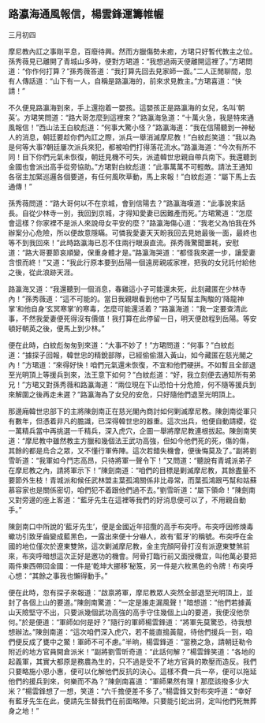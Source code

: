 路瀛海通風報信，楊雲鋒運籌帷幄
------------------------------

三月初四

摩尼教內訌之事剛平息，百廢待興。然而方臘傷勢未癒，方珺只好暫代教主之位。孫秀薇見已離開了青城山多時，便對方珺道：“我想過兩天便離開這裡了。”方珺問道：“你作何打算？”孫秀薇答道：“我打算先回去見家師一面。”二人正閒聊間，忽有人傳話道：“山下有一人，自稱是路瀛海的，前來求見教主。”方珺喜道：“快請！”

不久便見路瀛海到來，手上還抱着一嬰孩。這嬰孩正是路瀛海的女兒，名叫‘朝英’。方珺笑問道：“路大哥怎麼到這裡來？”路瀛海急道：“十萬火急，我是特來通風報信！”西山法王白紋彪道：“何事大驚小怪？”路瀛海道：“我在信陽聽到一神秘人的消息，朝廷要趁你們內訌之際，派兵一舉消滅摩尼教！”白紋彪笑道：“我以為是何等大事?朝廷屢次派兵來犯，都被咱們打得落花流水。”路瀛海道：“今次有所不同！目下你們元氣未恢復，朝廷見機不可失，派遣韓世忠親自帶兵南下。我還聽到金國也會派出高手從旁協助。”方珺對白紋彪道：“此事萬萬不可輕敵。請法王通知各宿主加緊巡邏各個要道，有任何風吹草動，馬上來報！”白紋彪道：“屬下馬上去通傳！”

孫秀薇問道：“路大哥何以不在京城，會到信陽去？”路瀛海嘆道：“此事說來話長。自從少林寺一別，我回到京城，才得知愛妻已因難產而死。”方珺驚道：“怎麼會這樣？你家裡不是派人來說母女平安的麼？”路瀛海傷心道：“我老父為怕我在外辦案分心危險，所以便故意隱瞞。可憐我愛妻天天盼我回去見她最後一面，最終也等不到我回來！”此時路瀛海已忍不住兩行眼淚直流。孫秀薇驚聞噩耗，安慰道：“路大哥要節哀順變，保重身體才是。”路瀛海哭道：“都怪我來遲一步，讓愛妻含恨而終！”又道：“我此行原本要到岳陽一個遠房親戚家裡，把我的女兒託付給他之後，從此浪跡天涯。

路瀛海又道：“我還聽到一個消息，春雞這小子可能還未死，此刻藏匿在少林寺內！”孫秀薇道：“這不可能的。當日我親眼看到他中了丐幫幫主陶駿的‘降龍神掌’和他自身‘玄冥寒掌’的寒毒，怎麼可能還活着？”路瀛海道：“我一定要查清此事，不然我愛妻便死得沒有價值！我打算在此停留一日，明天便啟程到岳陽。等安頓好朝英之後，便馬上到少林。”

便在此時，白紋彪匆匆到來道：“大事不妙了！”方珺問道：“何事？”白紋彪道：“據探子回報，韓世忠的精銳部隊，已經偷偷潛入黃山，如今藏匿在慈光閣之內！”方珺道：“來得好快！咱們元氣還未恢復，不宜和他們硬拼。不如暫且全部退至光明頂上等援兵到來，法王意下如何？”白紋彪道：“好，我立刻便去通知所有弟兄！”方珺又對孫秀薇和路瀛海道：“兩位現在下山恐怕十分危險，何不隨等援兵到來解圍之後再走未遲？”路瀛海為了女兒的安危，只好隨他們退至光明頂上。

那邊廂韓世忠部下的主將陳劍南正在慈光閣內商討如何剿滅摩尼教。陳劍南從軍只有數年，但憑着非凡的膽識，已深得韓世忠的器重。這次出兵，他便自動請纓，從一萬精兵當中再挑選一千精兵，深入虎穴，企圖一舉將摩尼教連根拔起。陳劍南笑道：“摩尼教中雖然教主方臘和幾個法王武功高強，但如今他們死的死，傷的傷，其餘的都是烏合之眾，又不懂行軍佈陣。這次若錯失機會，便後悔莫及了。”副將劉雪昕道：“我軍如今鬥志高昂，只待將軍一聲令下！”又問道：“聽說有青城派弟子在摩尼教之內，請將軍示下！”陳劍南道：“咱們的目標是剿滅摩尼教，其餘盡量不要節外生枝！青城派和候任武林盟主葉孤鴻關係非比尋常，而葉孤鴻跟丐幫和姑蘇慕容家也是關係密切，咱們犯不着跟他們過不去。”劉雪昕道：“屬下領命！”陳劍南又對旁邊的座上客道：“藍牙先生在這裡等我們的好消息便可以了，不用親自動手。”

陳劍南口中所說的‘藍牙先生’，便是金國近年招攬的高手布突呼。布突呼因修煉毒蠍功引致牙齒變成藍黑色，一露出來便十分嚇人，故有‘藍牙’的稱號。布突呼在金國的地位僅次於遼東雙煞，這次剿滅摩尼教，金主完顏阿骨打沒有派遼東雙煞前來，布突呼暗想這次正好是邀功的機會。阿骨打臨行前又面授機宜，叫他萬必要把兩件東西帶回金國：一件是‘乾坤大挪移’秘笈，另一件是六枚黑色的令牌！布突呼心想：“其餘之事我也懶得動手。”

便在此時，忽有探子來報道：“啟禀將軍，摩尼教眾人突然全部退至光明頂上，並封了各個上山的要道。”陳劍南驚道：“一定是誰走漏風聲！”暗想道：“他們若據黃山天險堅守不出，只要派幾個武功高強的高手守住幾個上山的要道，我便沒他奈何。”於是便道：“軍師如何是好？”隨行的軍師楊雲鋒道：“將軍先莫驚恐，待我想想辦法。”陳劍南道：“這次咱們深入虎穴，若不能直搗黃龍，待他們援兵一到，咱們便反成了甕中之鱉！軍師不可不慮。”半晌，楊雲鋒道：“當務之急，請朝廷勒令附近的地方官員開倉派米！”副將劉雪昕奇道：“此話何解？”楊雲鋒笑道：“各地的起義軍，其實大都原是務農為生的，只不過是受不了地方官員的欺壓而造反。我們只要略施小恩小惠，便可以化解他們反抗的決心。這樣不費一兵一卒，便可以拖延他們的援兵到來，何樂而不為？”陳劍南喜道：“軍師果然有理！那麼該撥多少大米？”楊雲鋒想了一想，笑道：“六千擔便差不多了。”楊雲鋒又對布突呼道：“幸好有藍牙先生在此，便請先生替我們在前面略陣。只要能引蛇出洞，定叫他們死無葬身之地！”
